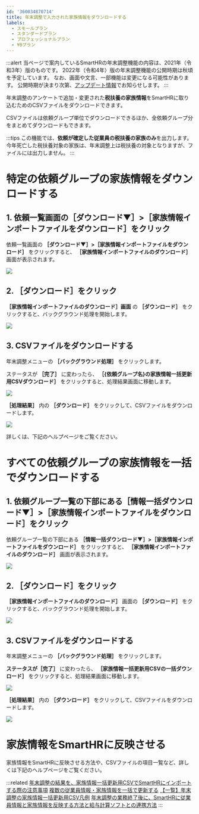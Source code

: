 ```yaml
---
id: '360034870714'
title: 年末調整で入力された家族情報をダウンロードする
labels:
  - スモールプラン
  - スタンダードプラン
  - プロフェッショナルプラン
  - ¥0プラン
---
```

:::alert
当ページで案内しているSmartHRの年末調整機能の内容は、2021年（令和3年）版のものです。
2022年（令和4年）版の年末調整機能の公開時期は秋頃を予定しています。
なお、画面や文言、一部機能は変更になる可能性があります。
公開時期が決まり次第、[アップデート情報](https://smarthr.jp/update)でお知らせします。
:::

年末調整のアンケートで追加・変更された**税扶養の家族情報**をSmartHRに取り込むためのCSVファイルをダウンロードできます。

CSVファイルは依頼グループ単位でダウンロードできるほか、全依頼グループ分をまとめてダウンロードもできます。

:::tips
この機能では、**依頼が確定した従業員の税扶養の家族のみ**を出力します。
今年死亡した税扶養対象の家族は、年末調整上は税扶養の対象となりますが、ファイルには出力しません。
:::

# 特定の依頼グループの家族情報をダウンロードする

## 1\. 依頼一覧画面の［ダウンロード▼］>［家族情報インポートファイルをダウンロード］をクリック

依頼一覧画面の **［ダウンロード▼］>［家族情報インポートファイルをダウンロード］** をクリックすると、 **［家族情報インポートファイルのダウンロード］** 画面が表示されます。

![](./_____SmartHR.png)

## 2\. ［ダウンロード］をクリック

 **［家族情報インポートファイルのダウンロード］画面** の **［ダウンロード］** をクリックすると、バックグラウンド処理を開始します。

![](./00________SmartHR____________.png)

## 3\. CSVファイルをダウンロードする

年末調整メニューの **［バックグラウンド処理］** をクリックします。

ステータスが **［完了］** に変わったら、 **［{依頼グループ名}の家族情報一括更新用CSVダウンロード］** をクリックすると、処理結果画面に移動します。

![](./01________SmartHR____________.png)

 **［処理結果］** 内の **［ダウンロード］** をクリックして、CSVファイルをダウンロードします。

![](./02________SmartHR____________.png)

詳しくは、下記のヘルプページをご覧ください。

# すべての依頼グループの家族情報を一括でダウンロードする

## 1\. 依頼グループ一覧の下部にある［情報一括ダウンロード▼］>［家族情報インポートファイルをダウンロード］をクリック

依頼グループ一覧の下部にある **［情報一括ダウンロード▼］>［家族情報インポートファイルをダウンロード］** をクリックすると、 **［家族情報インポートファイルのダウンロード］** 画面が表示されます。

![](./03________SmartHR____________.png)

## 2\. ［ダウンロード］をクリック

 **［家族情報インポートファイルのダウンロード］** 画面の **［ダウンロード］** をクリックすると、バックグラウンド処理を開始します。

![](./04________SmartHR____________.png)

## 3\. CSVファイルをダウンロードする

年末調整メニューの **［バックグラウンド処理］** をクリックします。

 **ステータスが［完了］** に変わったら、 **［家族情報一括更新用CSVの一括ダウンロード］** をクリックすると、処理結果画面に移動します。

![](./05________SmartHR____________.png)

 **［処理結果］** 内の **［ダウンロード］** をクリックして、CSVファイルをダウンロードします。

![](./06________SmartHR____________.png)

# 家族情報をSmartHRに反映させる

家族情報をSmartHRに反映させる方法や、CSVファイルの項目一覧など、詳しくは下記のヘルプページをご覧ください。

:::related
[年末調整の結果を、家族情報一括更新用CSVでSmartHRにインポートする際の注意事項](https://knowledge.smarthr.jp/hc/ja/articles/360039794053)
[複数の従業員情報・家族情報を一括で更新する](https://knowledge.smarthr.jp/hc/ja/articles/360026265333)
[【一覧】年末調整の家族情報一括更新用CSV凡例](https://knowledge.smarthr.jp/hc/ja/articles/360056730693)
[年末調整の業務終了後に、SmartHRに従業員情報と家族情報を反映する方法と給与計算ソフトとの連携方法](https://knowledge.smarthr.jp/hc/ja/articles/4405495798937)
:::
